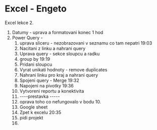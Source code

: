 # Excel - Engeto


Excel lekce 2.
  1. Datumy - uprava a formatovani  konec 1 hod
  2. Power Query - 
        1. uprava sliceru - nezobrazovani v seznamu co tam nepatri    19:03
        2. Nacitani z linku a nahrani query
        3. Uprava query - sekce sloupcu a radku
        4. group by   19:19
        5. Pridani sloupcu
        6. Vyrat unikati hodnoty - remove duplicates
        7. Nahrani linku pro kraj  a nahrani query
        8. Spojeni query - Merge  19:32
        9. Napojeni na pivotky 19:36
        10. Vytvoreni reportu a konektivita
        11. ----prestavka -----
        12. oprava toho co nefungovalo v bodu 10.
        13. Google sheet
        14. Zpet k excelu  20:35
        15. pidi projekt
        16.  
      
